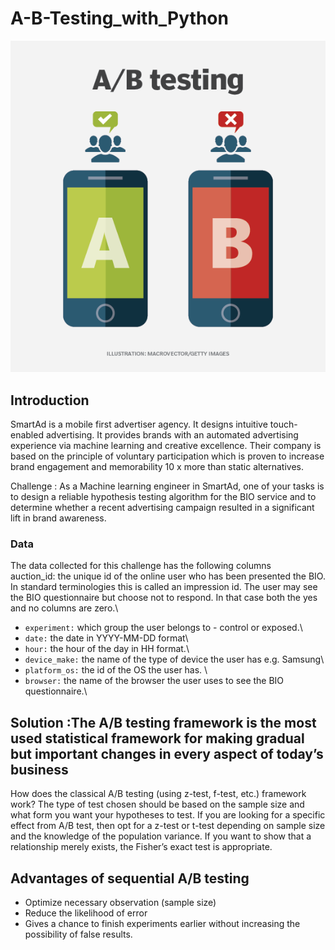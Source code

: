 # A-B-Testing_with_Python

![](image/testing.png)

## Introduction
SmartAd is a mobile first advertiser agency. It designs intuitive touch-enabled advertising. It provides brands with an automated advertising experience via machine learning and creative excellence. Their company is based on the principle of voluntary participation which is proven to increase brand engagement and memorability 10 x more than static alternatives. 



Challenge : As a Machine learning engineer in SmartAd, one of your tasks is to design a reliable hypothesis testing algorithm for the BIO service and to determine whether a recent advertising campaign resulted in a significant lift in brand awareness.



### Data

The data collected for this challenge has the following columns\
auction_id: the unique id of the online user who has been presented the BIO. In standard terminologies this is called an impression id. The user may see the BIO questionnaire but choose not to respond. In that case both the yes and no columns are zero.\
- ``experiment:`` which group the user belongs to - control or exposed.\
- ``date:`` the date in YYYY-MM-DD format\
- ``hour:`` the hour of the day in HH format.\
- ``device_make:`` the name of the type of device the user has e.g. Samsung\
- ``platform_os:`` the id of the OS the user has. \
- ``browser:`` the name of the browser the user uses to see the BIO questionnaire.\


## Solution :The A/B testing framework is the most used statistical framework for making gradual but important changes in every aspect of today’s business

How does the classical A/B testing (using z-test, f-test, etc.) framework work?
The type of test chosen should be based on the sample size and what form you want your hypotheses to test. If you are looking for a specific effect from A/B test, then opt for a z-test or t-test depending on sample size and the knowledge of the population variance. If you want to show that a relationship merely exists, the Fisher’s exact test is appropriate.

## Advantages of sequential A/B testing 

-	Optimize necessary observation (sample size)
- Reduce the likelihood of error
- Gives a chance to finish experiments earlier without increasing the possibility of false results.




